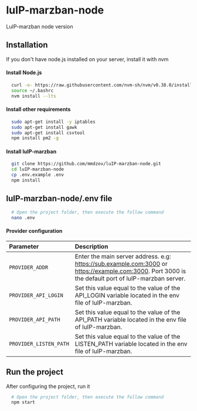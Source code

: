 # luIP-marzban-node
LuIP-marzban node version


## Installation

If you don't have node.js installed on your server, install it with nvm


#### Install Node.js
```bash
  curl -o- https://raw.githubusercontent.com/nvm-sh/nvm/v0.38.0/install.sh | bash
  source ~/.bashrc
  nvm install --lts
```

#### Install other requirements

```bash
  sudo apt-get install -y iptables
  sudo apt-get install gawk
  sudo apt-get install csvtool
  npm install pm2 -g
```


#### Install luIP-marzban
```bash
  git clone https://github.com/mmdzov/luIP-marzban-node.git
  cd luIP-marzban-node
  cp .env.example .env
  npm install
```


## luIP-marzban-node/.env file
```bash
  # Open the project folder, then execute the follow command
  nano .env
```


#### Provider configuration
| Parameter | Description                |
| :-------- | :------------------------- |
| `PROVIDER_ADDR` | Enter the main server address. e.g: https://sub.example.com:3000 or https://example.com:3000. Port 3000 is the default port of luIP-marzban server.  |
| `PROVIDER_API_LOGIN` | Set this value equal to the value of the API_LOGIN variable located in the env file of luIP-marzban. |
| `PROVIDER_API_PATH` | Set this value equal to the value of the API_PATH variable located in the env file of luIP-marzban. |
| `PROVIDER_LISTEN_PATH` | Set this value equal to the value of the LISTEN_PATH variable located in the env file of luIP-marzban. |


## Run the project
After configuring the project, run it
```bash
  # Open the project folder, then execute the follow command
  npm start

```
